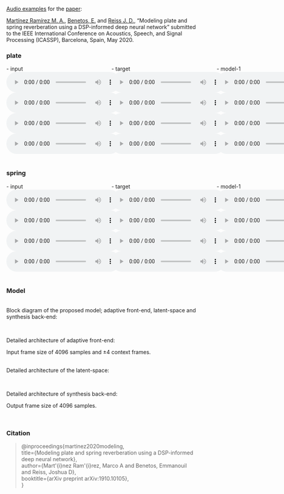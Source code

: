 [Audio examples](https://mchijmma.github.io/modeling-plate-spring-reverb/) for the [paper](https://arxiv.org/abs/1910.10105):

[Martínez Ramírez M. A.](http://m-marco.com), [Benetos, E.](https://www.eecs.qmul.ac.uk/~emmanouilb/) and [Reiss J. D.](http://www.eecs.qmul.ac.uk/~josh/), “Modeling plate and spring reverberation using a DSP-informed deep neural network” submitted to the IEEE International Conference on Acoustics, Speech, and Signal Processing (ICASSP), Barcelona, Spain, May 2020.

### plate
<div id="contentBox" style="margin:0px auto; width:250%">
<div id="column1" style="float:left; margin:0; width:22%;">
- input <br />
<audio controls="controls">
    <source src="audio/plate/Plate_30_AET_CRNN_23_input.mp3" type="audio/mp3" />
</audio>
<audio controls="controls">
    <source src="audio/plate/Plate_18_AET_CRNN_23_input.mp3" type="audio/mp3" />
</audio>
<audio controls="controls">
    <source src="audio/plate/Plate_27_AET_CRNN_23_input.mp3" type="audio/mp3" />
</audio>
<audio controls="controls">
    <source src="audio/plate/Plate_28_AET_CRNN_23_input.mp3" type="audio/mp3" />
</audio>
</div>

<div id="column2" style="float:left; margin:0;width:22%;">
- target <br />
<audio controls="controls">
    <source src="audio/plate/Plate_30_AET_CRNN_23_target.mp3" type="audio/mp3" />
</audio>
<audio controls="controls">
    <source src="audio/plate/Plate_18_AET_CRNN_23_target.mp3" type="audio/mp3" />
</audio>
<audio controls="controls">
    <source src="audio/plate/Plate_27_AET_CRNN_23_target.mp3" type="audio/mp3" />
</audio>
<audio controls="controls">
    <source src="audio/plate/Plate_28_AET_CRNN_23_target.mp3" type="audio/mp3" />
</audio>
</div>

<div id="column3" style="float:left; margin:0;width:22%">
- model-1 <br />
<audio controls="controls">
    <source src="audio/plate/Plate_30_AET_Convolution_21_output.mp3" type="audio/mp3" />
</audio>
<audio controls="controls">
    <source src="audio/plate/Plate_18_AET_Convolution_21_output.mp3" type="audio/mp3" />
</audio>
<audio controls="controls">
    <source src="audio/plate/Plate_27_AET_Convolution_21_output.mp3" type="audio/mp3" />
</audio>
<audio controls="controls">
    <source src="audio/plate/Plate_28_AET_Convolution_21_output.mp3" type="audio/mp3" />
</audio>
</div>

<div id="column4" style="float:left; margin:0;width:10%">
- model-2 <br />
<audio controls="controls">
    <source src="audio/plate/Plate_30_AET_CRNN_23_output.mp3" type="audio/mp3" />
</audio>
<audio controls="controls">
    <source src="audio/plate/Plate_18_AET_CRNN_23_output.mp3" type="audio/mp3" />
</audio>
<audio controls="controls">
    <source src="audio/plate/Plate_27_AET_CRNN_23_output.mp3" type="audio/mp3" />
</audio>
<audio controls="controls">
    <source src="audio/plate/Plate_28_AET_CRNN_23_output.mp3" type="audio/mp3" />
</audio>
</div>
</div>

&nbsp;
### spring
<div id="contentBox" style="margin:0px auto; width:250%">
<div id="column1" style="float:left; margin:0; width:22%;">
- input <br />
<audio controls="controls">
    <source src="audio/spring/Spring_56_AET_CRNN_23_input.mp3" type="audio/mp3" />
</audio>
<audio controls="controls">
    <source src="audio/spring/Spring_34_AET_CRNN_23_input.mp3" type="audio/mp3" />
</audio>
<audio controls="controls">
    <source src="audio/spring/Spring_16_AET_CRNN_23_input.mp3" type="audio/mp3" />
</audio>
<audio controls="controls">
    <source src="audio/spring/Spring_12_AET_CRNN_23_input.mp3" type="audio/mp3" />
</audio>
</div>

<div id="column2" style="float:left; margin:0;width:22%;">
- target <br />
<audio controls="controls">
    <source src="audio/spring/Spring_56_AET_CRNN_23_target.mp3" type="audio/mp3" />
</audio>
<audio controls="controls">
    <source src="audio/spring/Spring_34_AET_CRNN_23_target.mp3" type="audio/mp3" />
</audio>
<audio controls="controls">
    <source src="audio/spring/Spring_16_AET_CRNN_23_target.mp3" type="audio/mp3" />
</audio>
<audio controls="controls">
    <source src="audio/spring/Spring_12_AET_CRNN_23_target.mp3" type="audio/mp3" />
</audio>
</div>

<div id="column3" style="float:left; margin:0;width:22%">
- model-1 <br />
<audio controls="controls">
    <source src="audio/spring/Spring_56_AET_Convolution_21_output.mp3" type="audio/mp3" />
</audio>
<audio controls="controls">
    <source src="audio/spring/Spring_34_AET_Convolution_21_output.mp3" type="audio/mp3" />
</audio>
<audio controls="controls">
    <source src="audio/spring/Spring_16_AET_Convolution_21_output.mp3" type="audio/mp3" />
</audio>
<audio controls="controls">
    <source src="audio/spring/Spring_12_AET_Convolution_21_output.mp3" type="audio/mp3" />
</audio>
</div>

<div id="column4" style="float:left; margin:0;width:10%">
- model-2 <br />
<audio controls="controls">
    <source src="audio/spring/Spring_56_AET_CRNN_23_output.mp3" type="audio/mp3" />
</audio>
<audio controls="controls">
    <source src="audio/spring/Spring_34_AET_CRNN_23_output.mp3" type="audio/mp3" />
</audio>
<audio controls="controls">
    <source src="audio/spring/Spring_16_AET_CRNN_23_output.mp3" type="audio/mp3" />
</audio>
<audio controls="controls">
    <source src="audio/spring/Spring_12_AET_CRNN_23_output.mp3" type="audio/mp3" />
</audio>
</div>
</div>


&nbsp;
### Model

<br>Block diagram of the proposed model; adaptive front-end, latent-space and synthesis back-end:

<center>
<embed src="docs/AET.jpg" width="1000" >
</center>

<br>Detailed architecture of adaptive front-end:
<center>
<embed src="docs/front-end.jpg" width="300" >
</center>
Input frame size of 4096 samples and &plusmn;4 context frames.

<br>Detailed architecture of the latent-space:
<center>
<embed src="docs/latent-space-2.jpg" width="500" >
</center>

<br>Detailed architecture of synthesis back-end:
<center>
<embed src="docs/back-end.jpg" width="500">
</center>
Output frame size of 4096 samples.


&nbsp;
### Citation
>@inproceedings{martinez2020modeling,<br />
>   title={Modeling plate and spring reverberation using a DSP-informed deep neural network},<br />
>   author={Mart\'{i}nez Ram\'{i}rez, Marco A and Benetos, Emmanouil and Reiss, Joshua D},<br />
>   booktitle={arXiv preprint arXiv:1910.10105},<br />
>}<br />
